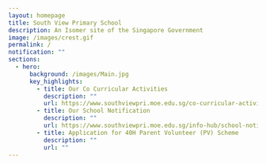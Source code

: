 ```yaml
---
layout: homepage
title: South View Primary School
description: An Isomer site of the Singapore Government
image: /images/crest.gif
permalink: /
notification: ""
sections:
  - hero:
      background: /images/Main.jpg
      key_highlights:
        - title: Our Co Curricular Activities
          description: ""
          url: https://www.southviewpri.moe.edu.sg/co-curricular-activities/
        - title: Our School Notification
          description: ""
          url: https://www.southviewpri.moe.edu.sg/info-hub/school-notification/
        - title: Application for 40H Parent Volunteer (PV) Scheme
          description: ""
          url: ""
---
```

